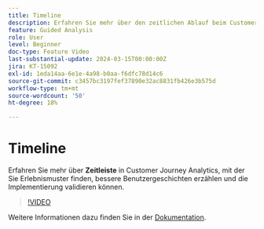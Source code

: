 ```yaml
---
title: Timeline
description: Erfahren Sie mehr über den zeitlichen Ablauf beim Customer Journey Analytics, der Ihnen dabei hilft, Erlebnismuster zu finden, bessere Benutzergeschichten zu erzählen und die Implementierung zu validieren.
feature: Guided Analysis
role: User
level: Beginner
doc-type: Feature Video
last-substantial-update: 2024-03-15T00:00:00Z
jira: KT-15092
exl-id: 1eda14aa-6e1e-4a98-b0aa-f6dfc78d14c6
source-git-commit: c3457bc3197fef37890e32ac8831fb426e3b575d
workflow-type: tm+mt
source-wordcount: '50'
ht-degree: 18%

---
```


# Timeline

Erfahren Sie mehr über **Zeitleiste** in Customer Journey Analytics, mit der Sie Erlebnismuster finden, bessere Benutzergeschichten erzählen und die Implementierung validieren können.

>[!VIDEO](https://video.tv.adobe.com/v/3427810/?learn=on)

Weitere Informationen dazu finden Sie in der [Dokumentation](https://experienceleague.adobe.com/en/docs/analytics-platform/using/guided-analysis/streams/timeline).
